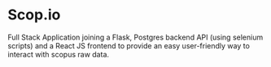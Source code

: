 # Scop.io
Full Stack Application joining a Flask, Postgres backend API (using selenium scripts) and a React JS frontend to provide an easy user-friendly way to interact with scopus raw data.
